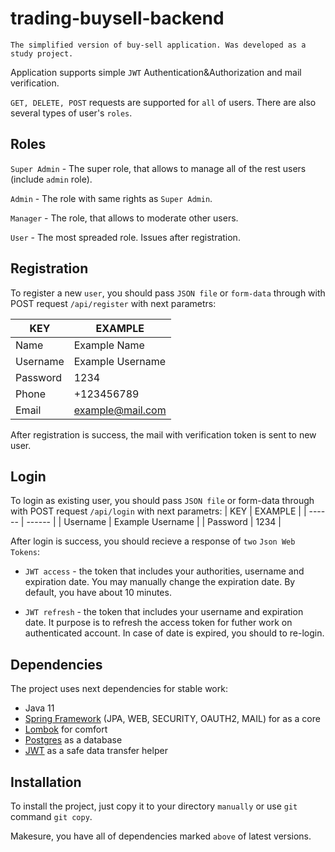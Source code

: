 # trading-buysell-backend
```
The simplified version of buy-sell application. Was developed as a study project.
```
Application supports simple `JWT` Authentication&Authorization and mail verification.

`GET, DELETE, POST` requests are supported for `all` of users. There are also several types of user's `roles`.

## Roles

`Super Admin` - The super role, that allows to manage all of the rest users (include `admin` role).

`Admin` - The role with same rights as `Super Admin`.

`Manager` - The role, that allows to moderate other users.

`User` - The most spreaded role. Issues after registration.

## Registration

To register a new `user`, you should pass `JSON file` or `form-data` through with POST request `/api/register` with next parametrs: 

| KEY | EXAMPLE |
| ------ | ------ |
| Name | Example Name  |
| Username | Example Username |
| Password | 1234 |
| Phone | +123456789 |
| Email | example@mail.com |

After registration is success, the mail with verification token is sent to new user.

## Login

To login as existing user, you should pass `JSON file` or form-data through with POST request `/api/login` with next parametrs:
| KEY | EXAMPLE |
| ------ | ------ |
| Username | Example Username |
| Password | 1234 |

After login is success, you should recieve a response of `two` `Json Web Tokens`:

- `JWT access` - the token that includes your authorities, username and expiration date. 
You may manually change the expiration date. By default, you have about 10 minutes.

- `JWT refresh` - the token that includes your username and expiration date. It purpose is to refresh the access token for futher work on authenticated account. In case of date is expired, you should to re-login.

## Dependencies

The project uses next dependencies for stable work:
- Java 11
- [Spring Framework](https://spring.io) (JPA, WEB, SECURITY, OAUTH2, MAIL) for as a core 
- [Lombok](https://projectlombok.org) for comfort
- [Postgres](https://www.postgresql.org) as a database
- [JWT](https://jwt.io) as a safe data transfer helper

## Installation

To install the project, just copy it to your directory `manually` or use `git` command `git copy`.

Makesure, you have all of dependencies marked `above` of latest versions.
